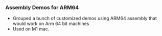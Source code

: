### Assembly Demos for ARM64
* Grouped a bunch of customized demos using ARM64 assembly that would work on Arm 64 bit machines
* Used on M1 mac.
